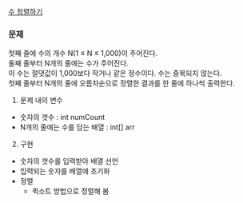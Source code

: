 <a href="https://www.acmicpc.net/problem/2750">수 정렬하기</a>
### 문제
첫째 줄에 수의 개수 N(1 ≤ N ≤ 1,000)이 주어진다.   
둘째 줄부터 N개의 줄에는 수가 주어진다.  
이 수는 절댓값이 1,000보다 작거나 같은 정수이다. 
수는 중복되지 않는다.   
첫째 줄부터 N개의 줄에 오름차순으로 정렬한 결과를 한 줄에 하나씩 출력한다.

1. 문제 내의 변수
- 숫자의 갯수 : int numCount
- N개의 줄에는 수를 담는 배열 : int[] arr

2. 구현
- 숫자의 갯수를 입력받아 배열 선언
- 입력되는 숫자를 배열에 초기화
- 정렬
  - 퀵소트 방법으로 정렬해 봄 